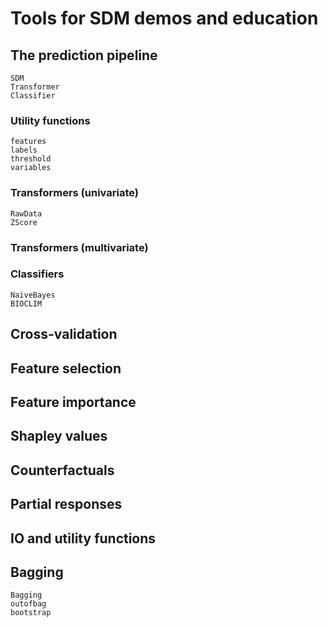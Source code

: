 # Tools for SDM demos and education

## The prediction pipeline

```@docs
SDM
Transformer
Classifier
```

### Utility functions

```@docs
features
labels
threshold
variables
```

### Transformers (univariate)

```@docs
RawData
ZScore
```

### Transformers (multivariate)

### Classifiers

```@docs
NaiveBayes
BIOCLIM
```

## Cross-validation

## Feature selection

## Feature importance

## Shapley values

## Counterfactuals

## Partial responses

## IO and utility functions

## Bagging

```@docs
Bagging
outofbag
bootstrap
```
